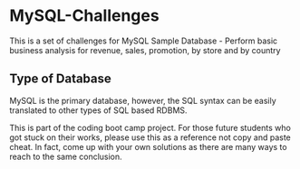 # MySQL-Challenges
This is a set of challenges for MySQL Sample Database - Perform basic business analysis for revenue, sales, promotion, by store and by country

## Type of Database
MySQL is the primary database, however, the SQL syntax can be easily translated to other types of SQL based RDBMS.

This is part of the coding boot camp project. For those future students who got stuck on their works, please use this as a reference
not copy and paste cheat. In fact, come up with your own solutions as there are many ways to reach to the same conclusion.

